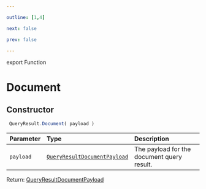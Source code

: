 ```yaml
---

outline: [1,4]

next: false

prev: false

---
```


export Function
# Document

## Constructor
```ts
 QueryResult.Document( payload )
 ```
| Parameter | Type | Description |
| :--- | :--- | :--- |
| `payload` | [`QueryResultDocumentPayload`](../../../interfaces/QueryResultDocumentPayload.md) | The payload for the document query result. |

Return: [QueryResultDocumentPayload](../../../interfaces/QueryResultDocumentPayload.md)
